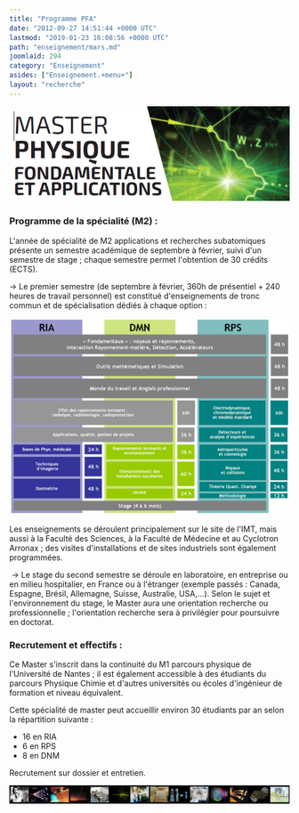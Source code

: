 ```yaml
---
title: "Programme PFA"
date: "2012-09-27 14:51:44 +0000 UTC"
lastmod: "2019-01-23 16:08:56 +0000 UTC"
path: "enseignement/mars.md"
joomlaid: 294
category: "Enseignement"
asides: ["Enseignement.+menu+"]
layout: "recherche"
---
```

![PFA](images/PFA.png)

### Programme de la spécialité (M2) :

L'année de spécialité de M2 applications et recherches subatomiques présente un semestre académique de septembre à février, suivi d'un semestre de stage ; chaque semestre permet l'obtention de 30 crédits (ECTS).

→ Le premier semestre (de septembre à février, 360h de présentiel + 240 heures de travail personnel) est constitué d'enseignements de tronc commun et de spécialisation dédiés à chaque option :

[![MARS 1 page2012](images/MARS_1_page2012.jpg)](images/MARS_1_page2012.jpg "MARS 1 page2012")

Les enseignements se déroulent principalement sur le site de l'IMT, mais aussi à la Faculté des Sciences, à la Faculté de Médecine et au Cyclotron Arronax ; des visites d'installations et de sites industriels sont également programmées.

 → Le stage du second semestre se déroule en laboratoire, en entreprise ou en milieu hospitalier, en France ou à l'étranger (exemple passés : Canada, Espagne, Brésil, Allemagne, Suisse, Australie, USA,...). Selon le sujet et l'environnement du stage, le Master aura une orientation recherche ou professionnelle ; l'orientation recherche sera à privilégier pour poursuivre en doctorat.

### Recrutement et effectifs :

Ce Master s'inscrit dans la continuité du M1 parcours physique de l'Université de Nantes ; il est également accessible à des étudiants du parcours Physique Chimie et d'autres universités ou écoles d'ingénieur de formation et niveau équivalent.

Cette spécialité de master peut accueillir environ 30 étudiants par an selon la répartition suivante :

*   16 en RIA
*   6 en RPS
*   8 en DNM

Recrutement sur dossier et entretien.

![bandeauimagesMARS](images/bandeauimagesMARS.jpg)
